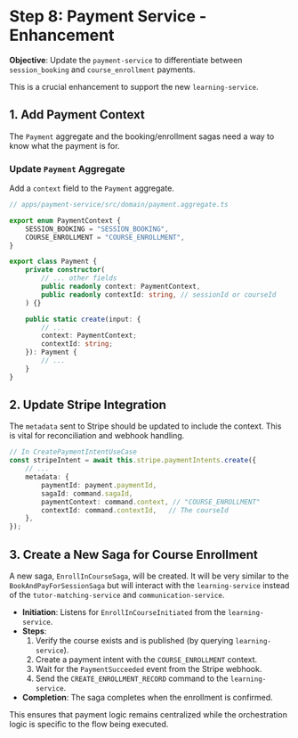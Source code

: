 # Step 8: Payment Service - Enhancement

**Objective**: Update the `payment-service` to differentiate between `session_booking` and `course_enrollment` payments.

This is a crucial enhancement to support the new `learning-service`.

## 1. Add Payment Context

The `Payment` aggregate and the booking/enrollment sagas need a way to know what the payment is for.

### Update `Payment` Aggregate

Add a `context` field to the `Payment` aggregate.

```typescript
// apps/payment-service/src/domain/payment.aggregate.ts

export enum PaymentContext {
    SESSION_BOOKING = "SESSION_BOOKING",
    COURSE_ENROLLMENT = "COURSE_ENROLLMENT",
}

export class Payment {
    private constructor(
        // ... other fields
        public readonly context: PaymentContext,
        public readonly contextId: string, // sessionId or courseId
    ) {}

    public static create(input: {
        // ...
        context: PaymentContext;
        contextId: string;
    }): Payment {
        // ...
    }
}
```

## 2. Update Stripe Integration

The `metadata` sent to Stripe should be updated to include the context. This is vital for reconciliation and webhook handling.

```typescript
// In CreatePaymentIntentUseCase
const stripeIntent = await this.stripe.paymentIntents.create({
    // ...
    metadata: {
        paymentId: payment.paymentId,
        sagaId: command.sagaId,
        paymentContext: command.context, // "COURSE_ENROLLMENT"
        contextId: command.contextId,   // The courseId
    },
});
```

## 3. Create a New Saga for Course Enrollment

A new saga, `EnrollInCourseSaga`, will be created. It will be very similar to the `BookAndPayForSessionSaga` but will interact with the `learning-service` instead of the `tutor-matching-service` and `communication-service`.

-   **Initiation**: Listens for `EnrollInCourseInitiated` from the `learning-service`.
-   **Steps**:
    1.  Verify the course exists and is published (by querying `learning-service`).
    2.  Create a payment intent with the `COURSE_ENROLLMENT` context.
    3.  Wait for the `PaymentSucceeded` event from the Stripe webhook.
    4.  Send the `CREATE_ENROLLMENT_RECORD` command to the `learning-service`.
-   **Completion**: The saga completes when the enrollment is confirmed.

This ensures that payment logic remains centralized while the orchestration logic is specific to the flow being executed.
